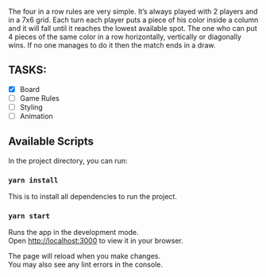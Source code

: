 The four in a row rules are very simple. It’s always played with 2 players and in a 7x6 grid. Each turn each player puts a piece of his color inside a column and it will fall until it reaches the lowest available spot. The one who can put 4 pieces of the same color in a row horizontally, vertically or diagonally wins. If no one manages to do it then the match ends in a draw.

## TASKS:

- [x] Board
- [ ] Game Rules
- [ ] Styling
- [ ] Animation

## Available Scripts

In the project directory, you can run:

### `yarn install`

This is to install all dependencies to run the project.

### `yarn start`

Runs the app in the development mode.\
Open [http://localhost:3000](http://localhost:3000) to view it in your browser.

The page will reload when you make changes.\
You may also see any lint errors in the console.
